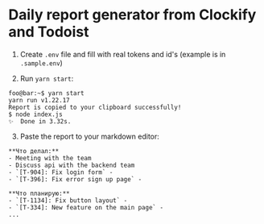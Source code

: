 # Daily report generator from Clockify and Todoist

1. Create `.env` file and fill with real tokens and id's (example is in `.sample.env`)

2. Run `yarn start`:
```console
foo@bar:~$ yarn start
yarn run v1.22.17
Report is copied to your clipboard successfully!
$ node index.js
✨  Done in 3.32s.
```

3. Paste the report to your markdown editor:
```
**Что делал:**
- Meeting with the team
- Discuss api with the backend team
- `[T-904]: Fix login form` - 
- `[T-396]: Fix error sign up page` -

**Что планирую:**
- `[T-1134]: Fix button layout` - 
- `[T-334]: New feature on the main page` -
...
```